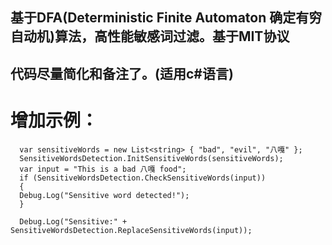 ## 基于DFA(Deterministic Finite Automaton 确定有穷自动机)算法，高性能敏感词过滤。基于MIT协议
## 代码尽量简化和备注了。(适用c#语言)

# 增加示例：

      var sensitiveWords = new List<string> { "bad", "evil", "八嘎" };
      SensitiveWordsDetection.InitSensitiveWords(sensitiveWords);
      var input = "This is a bad 八嘎 food";
      if (SensitiveWordsDetection.CheckSensitiveWords(input))
      {
      Debug.Log("Sensitive word detected!");
      }

      Debug.Log("Sensitive:" + SensitiveWordsDetection.ReplaceSensitiveWords(input));
